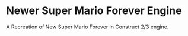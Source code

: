 # Newer Super Mario Forever Engine
A Recreation of New Super Mario Forever in Construct 2/3 engine.
